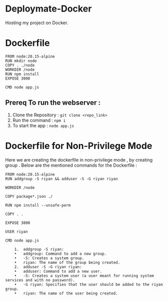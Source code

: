# Deploymate-Docker
Hosting my project on Docker.

# Dockerfile 
```Console :
FROM node:20.15-alpine
RUN mkdir node
COPY . ./node
WORKDIR /node
RUN npm install
EXPOSE 3000

CMD node app.js
```

## Prereq To run the webserver :
1. Clone the Repository : `git clone <repo_link>`
2. Run the command : `npm i`
3. To start the app : `node app.js`

# Dockerfile for Non-Privilege Mode
Here we are creating the dockerfile in non-privilege mode , by creating group . Below are the mentioned commands for the Dockerfile :
```console 
FROM node:20.15-alpine
RUN addgroup -S riyan && adduser -S -G riyan riyan

WORKDIR /node

COPY package*.json ./

RUN npm install --unsafe-perm 

COPY . .

EXPOSE 3000

USER riyan

CMD node app.js

```

```
	1.	addgroup -S riyan:
	•	addgroup: Command to add a new group.
	•	-S: Creates a system group.
	•	riyan: The name of the group being created.
	2.	adduser -S -G riyan riyan:
	•	adduser: Command to add a new user.
	•	-S: Creates a system user (a user meant for running system services and with no password).
	•	-G riyan: Specifies that the user should be added to the riyan group.
	•	riyan: The name of the user being created.
```
